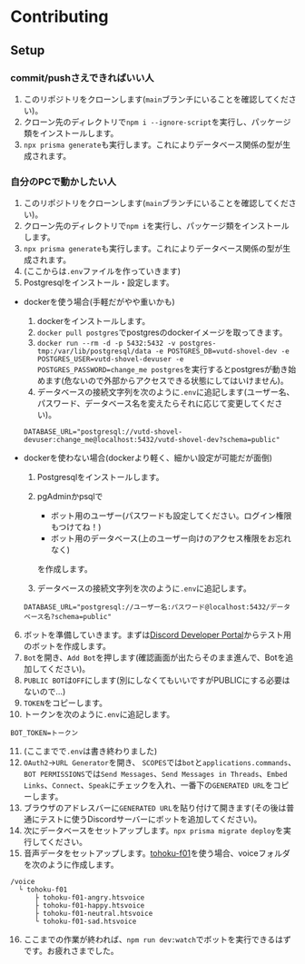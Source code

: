 # Contributing

## Setup

### commit/pushさえできればいい人
1. このリポジトリをクローンします(`main`ブランチにいることを確認してください)。
2. クローン先のディレクトリで`npm i --ignore-script`を実行し、パッケージ類をインストールします。
3. `npx prisma generate`も実行します。これによりデータベース関係の型が生成されます。

### 自分のPCで動かしたい人
1. このリポジトリをクローンします(`main`ブランチにいることを確認してください)。
2. クローン先のディレクトリで`npm i`を実行し、パッケージ類をインストールします。
3. `npx prisma generate`も実行します。これによりデータベース関係の型が生成されます。
4. (ここからは`.env`ファイルを作っていきます)
5. Postgresqlをインストール・設定します。

- dockerを使う場合(手軽だがやや重いかも)

  1. dockerをインストールします。
  2. `docker pull postgres`でpostgresのdockerイメージを取ってきます。
  3. `docker run --rm -d -p 5432:5432 -v postgres-tmp:/var/lib/postgresql/data -e POSTGRES_DB=vutd-shovel-dev -e POSTGRES_USER=vutd-shovel-devuser -e POSTGRES_PASSWORD=change_me postgres`を実行するとpostgresが動き始めます(危ないので外部からアクセスできる状態にしてはいけません)。
  4. データベースの接続文字列を次のように`.env`に追記します(ユーザー名、パスワード、データベース名を変えたらそれに応じて変更してください)。
  ```
  DATABASE_URL="postgresql://vutd-shovel-devuser:change_me@localhost:5432/vutd-shovel-dev?schema=public"
  ```

- dockerを使わない場合(dockerより軽く、細かい設定が可能だが面倒)

  1. Postgresqlをインストールします。
  2. pgAdminかpsqlで

      - ボット用のユーザー(パスワードも設定してください。ログイン権限もつけてね！)
      - ボット用のデータベース(上のユーザー向けのアクセス権限をお忘れなく)

      を作成します。
  3. データベースの接続文字列を次のように`.env`に追記します。
  ```
  DATABASE_URL="postgresql://ユーザー名:パスワード@localhost:5432/データベース名?schema=public"
  ```

6. ボットを準備していきます。まずは[Discord Developer Portal](https://discord.com/developers/applications)からテスト用のボットを作成します。
7. `Bot`を開き、`Add Bot`を押します(確認画面が出たらそのまま進んで、Botを追加してください)。
8. `PUBLIC BOT`は`OFF`にします(別にしなくてもいいですがPUBLICにする必要はないので…)
9. `TOKEN`をコピーします。
10. トークンを次のように`.env`に追記します。
```
BOT_TOKEN=トークン
```
11. (ここまでで`.env`は書き終わりました)
12. `OAuth2`->`URL Generator`を開き、 `SCOPES`では`bot`と`applications.commands`、`BOT PERMISSIONS`では`Send Messages`、`Send Messages in Threads`、`Embed Links`、`Connect`、`Speak`にチェックを入れ、一番下の`GENERATED URL`をコピーします。
13. ブラウザのアドレスバーに`GENERATED URL`を貼り付けて開きます(その後は普通にテストに使うDiscordサーバーにボットを追加してください)。
14. 次にデータベースをセットアップします。`npx prisma migrate deploy`を実行してください。
15. 音声データをセットアップします。[tohoku-f01](https://github.com/icn-lab/htsvoice-tohoku-f01)を使う場合、voiceフォルダを次のように作成します。
```
/voice
  └ tohoku-f01
      ├ tohoku-f01-angry.htsvoice
      ├ tohoku-f01-happy.htsvoice
      ├ tohoku-f01-neutral.htsvoice
      └ tohoku-f01-sad.htsvoice
```
16. ここまでの作業が終われば、`npm run dev:watch`でボットを実行できるはずです。お疲れさまでした。
